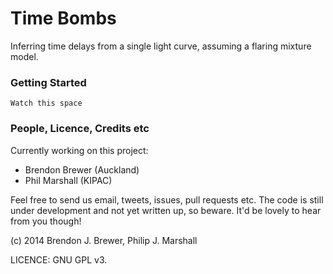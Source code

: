 Time Bombs
==========

Inferring time delays from a single light curve, assuming a flaring mixture model. 

### Getting Started

    Watch this space

### People, Licence, Credits etc

Currently working on this project:

* Brendon Brewer (Auckland)
* Phil Marshall (KIPAC)

Feel free to send us email, tweets, issues, pull requests etc. The code is still under development and not yet written up, so beware. It'd be lovely to hear from you though! 

(c) 2014 Brendon J. Brewer, Philip J. Marshall

LICENCE: GNU GPL v3.

